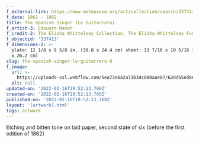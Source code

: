 ```yaml
---
f_external-link: https://www.metmuseum.org/art/collection/search/337413
f_date: 1861 - 1862
title: The Spanish Singer (Le Guitarrero)
f_artist-3: Edouard Manet
f_credit-2: The Elisha Whittelsey Collection, The Elisha Whittelsey Fund, 1952
f_objectid: '337413'
f_dimensions-2: >-
  plate: 12 1/8 x 9 5/8 in. (30.8 x 24.4 cm) sheet: 13 7/16 x 10 5/16 in. (34.2
  x 26.2 cm)
slug: the-spanish-singer-le-guitarrero-6
f_image:
  url: >-
    https://uploads-ssl.webflow.com/5ea73a6a2a73b34c800aae87/620d55ed8628f84e412698d8_DP815314.jpeg
  alt: null
updated-on: '2022-02-16T19:52:13.760Z'
created-on: '2022-02-16T19:52:13.760Z'
published-on: '2022-02-16T19:52:13.760Z'
layout: '[artwork].html'
tags: artwork
---
```


Etching and bitten tone on laid paper, second state of six (before the first edition of 1862)
